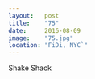 ```yaml
---
layout:   post
title:    "75"
date:     2016-08-09
image:    "75.jpg"
location: "FiDi, NYC`"
---
```


Shake Shack
